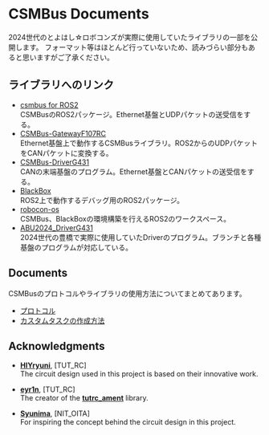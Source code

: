 # CSMBus Documents
2024世代のとよはし☆ロボコンズが実際に使用していたライブラリの一部を公開します。
フォーマット等はほとんど行っていないため、読みづらい部分もあると思いますがご了承ください。

## ライブラリへのリンク
- [csmbus for ROS2](https://github.com/Ayrton2718/csmbus/tree/main)  
  CSMBusのROS2パッケージ。Ethernet基盤とUDPパケットの送受信をする。
- [CSMBus-GatewayF107RC](https://github.com/Ayrton2718/CSMBus-GatewayF107RC)  
  Ethernet基盤上で動作するCSMBusライブラリ。ROS2からのUDPパケットをCANパケットに変換する。
- [CSMBus-DriverG431](https://github.com/Ayrton2718/CSMBus-DriverG431)  
  CANの末端基盤のプログラム。Ethernet基盤とCANパケットの送受信をする。
- [BlackBox](https://github.com/Ayrton2718/blackbox)  
  ROS2上で動作するデバッグ用のROS2パッケージ。
- [robocon-os](https://github.com/Ayrton2718/robocon-os)  
  CSMBus、BlackBoxの環境構築を行えるROS2のワークスペース。
- [ABU2024_DriverG431](https://github.com/Ayrton2718/ABU2024_DriverG431)  
  2024世代の豊橋で実際に使用していたDriverのプログラム。ブランチと各種基盤のプログラムが対応している。

## Documents
CSMBusのプロトコルやライブラリの使用方法についてまとめてあります。
- [プロトコル](docs/protocol.md)
- [カスタムタスクの作成方法](docs/custom_task.md)

## Acknowledgments
- **[HIYryuni](https://github.com/HIYryuni)**, [TUT_RC]  
  The circuit design used in this project is based on their innovative work.

- **[eyr1n](https://github.com/eyr1n)**, [TUT_RC]  
  The creator of the **[tutrc_ament](https://github.com/tutrobo/ABU2023_tutrc_ament)** library.

- **[Syunima](https://github.com/Syunima)**, [NIT_OITA]  
  For inspiring the concept behind the circuit design in this project. 
